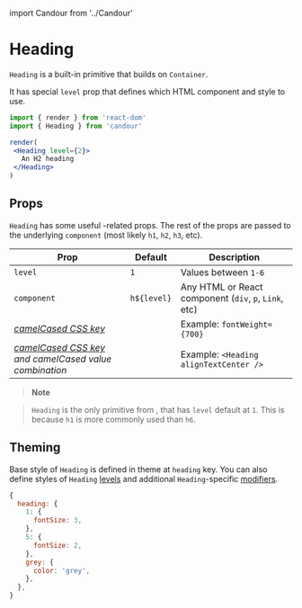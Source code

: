 import Candour from '../Candour'

# Heading

`Heading` is a built-in primitive that builds on `Container`.

It has special `level` prop that defines which HTML component and style to use.

 ```jsx sandbox
import { render } from 'react-dom'
import { Heading } from 'candour'

render(
  <Heading level={2}>
    An H2 heading
  </Heading>
)
```

## Props

`Heading` has some useful <Candour />-related props. The rest of the props are
passed to the underlying `component` (most likely `h1`, `h2`, `h3`, etc).

| Prop                                                                              | Default     | Description                                           |
| -------------                                                                     | ----------- | -----                                                 |
| `level`                                                                           | `1`         | Values between `1-6`                                  |
| `component`                                                                       | `h${level}` | Any HTML or React component (`div`, `p`, `Link`, etc) |
| [*camelCased CSS key*](/docs/style-props/list)                                    |             | Example: `fontWeight={700}`                           |
| [*camelCased CSS key*](/docs/style-props/list) *and camelCased value combination* |             | Example: `<Heading alignTextCenter />`                |

> **Note**

> `Heading` is the only primitive from <Candour />, that has `level` default
at `1`. This is because `h1` is more commonly used than `h6`.

## Theming

Base style of `Heading` is defined in theme at `heading` key. You can also
define styles of `Heading` [levels](/docs/theme/levels) and
additional `Heading`-specific [modifiers](/docs/theme/modifiers).


```js
{
  heading: {
    1: {
      fontSize: 3,
    },
    5: {
      fontSize: 2,
    },
    grey: {
      color: 'grey',
    },
  },
}
```
